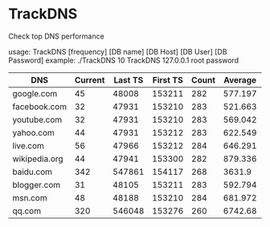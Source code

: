 # TrackDNS
Check top DNS performance

usage: TrackDNS [frequency] [DB name] [DB Host] [DB User] [DB Password]
example: ./TrackDNS 10 TrackDNS 127.0.0.1 root password

| DNS           | Current | Last TS | First TS | Count | Average | Deviation | 
|---------------|---------|---------|----------|-------|---------|-----------| 
| google.com    | 45      | 48008   | 153211   | 282   | 577.197 | 2.34871   | 
| facebook.com  | 32      | 47931   | 153210   | 283   | 521.663 | 1.73256   | 
| youtube.com   | 32      | 47931   | 153210   | 283   | 569.042 | 2.29758   | 
| yahoo.com     | 44      | 47931   | 153212   | 283   | 622.549 | 1.53519   | 
| live.com      | 56      | 47966   | 153212   | 284   | 646.291 | 2.21074   | 
| wikipedia.org | 44      | 47941   | 153300   | 282   | 879.336 | 4.8303    | 
| baidu.com     | 342     | 547861  | 154117   | 268   | 3631.9  | 40.5146   | 
| blogger.com   | 31      | 48105   | 153211   | 283   | 592.794 | 2.47657   | 
| msn.com       | 48      | 48188   | 153210   | 284   | 681.972 | 2.55711   | 
| qq.com        | 320     | 546048  | 153276   | 260   | 6742.68 | 54.298    | 

